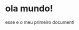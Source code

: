 <!DOCTYPE html>
<html lang="pt-BR">
				<head>
								<meta charset="UTF-8">
								<meta name="viewport"
								content="width=device-width, initial-scale=1.
							0">
							<title>meu primeiro site</title>
	</head>
	<body>
			<h1>ola mundo!</h1>
			<p>esse e o meu primeiro documenti</p>
		</body>
		</html>		
